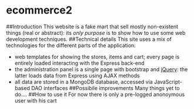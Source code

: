 # ecommerce2
##Introduction
This website is a fake mart that sell mostly non-existent things (real or abstract): its _only purpose_ is to show how to use some web development techniques.
##Technical details
This site uses a mix of technologies for the different parts of the application:
* web templates for showing the stores, items and cart; every page is entirely loaded interacting with the Express back-end
* the administration panel is a single page with bootstrap and [jQuery](http://jquery.com/): the latter loads data from Express using AJAX methods
* all data are stored in a MongoDB database, accessed via JavaScript-based DAO interfaces
##Possibile improvements
Many things yet to do....
##How to use it
For now there is only a pre-logged anonoymous user with his cart
